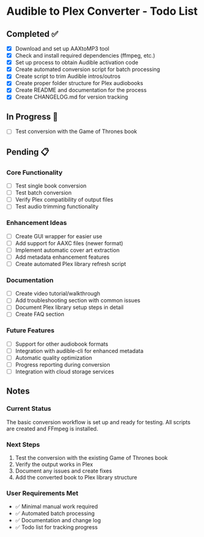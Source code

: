 # Audible to Plex Converter - Todo List

## Completed ✅

- [x] Download and set up AAXtoMP3 tool
- [x] Check and install required dependencies (ffmpeg, etc.)
- [x] Set up process to obtain Audible activation code
- [x] Create automated conversion script for batch processing
- [x] Create script to trim Audible intros/outros
- [x] Create proper folder structure for Plex audiobooks
- [x] Create README and documentation for the process
- [x] Create CHANGELOG.md for version tracking

## In Progress 🚧

- [ ] Test conversion with the Game of Thrones book

## Pending 📋

### Core Functionality
- [ ] Test single book conversion
- [ ] Test batch conversion
- [ ] Verify Plex compatibility of output files
- [ ] Test audio trimming functionality

### Enhancement Ideas
- [ ] Create GUI wrapper for easier use
- [ ] Add support for AAXC files (newer format)
- [ ] Implement automatic cover art extraction
- [ ] Add metadata enhancement features
- [ ] Create automated Plex library refresh script

### Documentation
- [ ] Create video tutorial/walkthrough
- [ ] Add troubleshooting section with common issues
- [ ] Document Plex library setup steps in detail
- [ ] Create FAQ section

### Future Features
- [ ] Support for other audiobook formats
- [ ] Integration with audible-cli for enhanced metadata
- [ ] Automatic quality optimization
- [ ] Progress reporting during conversion
- [ ] Integration with cloud storage services

## Notes

### Current Status
The basic conversion workflow is set up and ready for testing. All scripts are created and FFmpeg is installed.

### Next Steps
1. Test the conversion with the existing Game of Thrones book
2. Verify the output works in Plex
3. Document any issues and create fixes
4. Add the converted book to Plex library structure

### User Requirements Met
- ✅ Minimal manual work required
- ✅ Automated batch processing
- ✅ Documentation and change log
- ✅ Todo list for tracking progress
